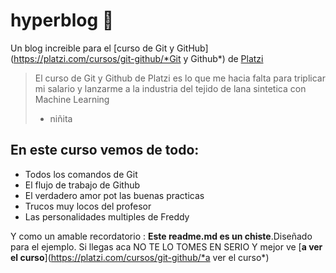# hyperblog 💚
Un blog increible para el [curso de Git y GitHub](https://platzi.com/cursos/git-github/*Git y Github*) de [Platzi](https://platzi.com/*Platzi*)
>El curso de Git y Github de Platzi es lo que me hacia falta para triplicar mi salario y lanzarme a la industria del tejido de lana sintetica con Machine Learning
> - niñita

## En este curso vemos de todo:
* Todos los comandos de Git
* El flujo de trabajo de Github
* El verdadero amor pot las buenas practicas
* Trucos muy locos del profesor
* Las personalidades multiples de Freddy

Y como un amable recordatorio : **Este readme.md es un chiste**.Diseñado para el ejemplo. Si llegas aca NO TE LO TOMES EN SERIO Y mejor ve [**a ver el curso**](https://platzi.com/cursos/git-github/*a ver el curso*)
